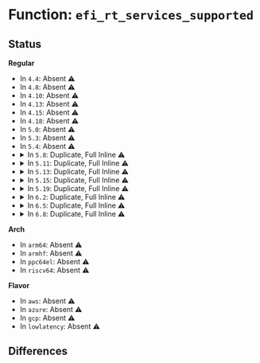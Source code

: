 # Function: <code>efi_rt_services_supported</code>

## Status
<b>Regular</b>
<ul>
<li>
In <code>4.4</code>: Absent ⚠️
</li>
<li>
In <code>4.8</code>: Absent ⚠️
</li>
<li>
In <code>4.10</code>: Absent ⚠️
</li>
<li>
In <code>4.13</code>: Absent ⚠️
</li>
<li>
In <code>4.15</code>: Absent ⚠️
</li>
<li>
In <code>4.18</code>: Absent ⚠️
</li>
<li>
In <code>5.0</code>: Absent ⚠️
</li>
<li>
In <code>5.3</code>: Absent ⚠️
</li>
<li>
In <code>5.4</code>: Absent ⚠️
</li>
<li>
<details>
<summary>In <code>5.8</code>: Duplicate, Full Inline ⚠️</summary>

**Collision:** Static Duplication

**Inline:** Full

**Transformation:** False

**Instances:**

```
In security/integrity/platform_certs/load_uefi.c (ffffffff82d07152)
Location: include/linux/efi.h:825
Inline: True
Inline callers:
  - security/integrity/platform_certs/load_uefi.c:load_uefi_certs
```
```
In drivers/firmware/efi/efi.c (ffffffff82d29681)
Location: include/linux/efi.h:825
Inline: True
Inline callers:
  - drivers/firmware/efi/efi.c:efisubsys_init
  - drivers/firmware/efi/efi.c:efisubsys_init
  - drivers/firmware/efi/efi.c:efisubsys_init
  - drivers/firmware/efi/efi.c:efisubsys_init
```
```
In drivers/firmware/efi/reboot.c (ffffffff82d29e07)
Location: include/linux/efi.h:825
Inline: True
Inline callers:
  - drivers/firmware/efi/reboot.c:efi_shutdown_init
  - drivers/firmware/efi/reboot.c:efi_reboot
```
</details>
</li>
<li>
<details>
<summary>In <code>5.11</code>: Duplicate, Full Inline ⚠️</summary>

**Collision:** Static Duplication

**Inline:** Full

**Transformation:** False

**Instances:**

```
In security/integrity/platform_certs/load_uefi.c (ffffffff82ff4698)
Location: include/linux/efi.h:830
Inline: True
Inline callers:
  - security/integrity/platform_certs/load_uefi.c:load_uefi_certs
```
```
In drivers/firmware/efi/efi.c (ffffffff83017d99)
Location: include/linux/efi.h:830
Inline: True
Inline callers:
  - drivers/firmware/efi/efi.c:efisubsys_init
  - drivers/firmware/efi/efi.c:efisubsys_init
  - drivers/firmware/efi/efi.c:efisubsys_init
  - drivers/firmware/efi/efi.c:efisubsys_init
```
```
In drivers/firmware/efi/reboot.c (ffffffff8301852c)
Location: include/linux/efi.h:830
Inline: True
Inline callers:
  - drivers/firmware/efi/reboot.c:efi_shutdown_init
  - drivers/firmware/efi/reboot.c:efi_reboot
```
</details>
</li>
<li>
<details>
<summary>In <code>5.13</code>: Duplicate, Full Inline ⚠️</summary>

**Collision:** Static Duplication

**Inline:** Full

**Transformation:** False

**Instances:**

```
In security/integrity/platform_certs/load_uefi.c (ffffffff831ff2e2)
Location: include/linux/efi.h:825
Inline: True
Inline callers:
  - security/integrity/platform_certs/load_uefi.c:load_uefi_certs
```
```
In drivers/firmware/efi/efi.c (ffffffff83222c71)
Location: include/linux/efi.h:825
Inline: True
Inline callers:
  - drivers/firmware/efi/efi.c:efisubsys_init
  - drivers/firmware/efi/efi.c:efisubsys_init
  - drivers/firmware/efi/efi.c:efisubsys_init
  - drivers/firmware/efi/efi.c:efisubsys_init
```
```
In drivers/firmware/efi/reboot.c (ffffffff83223404)
Location: include/linux/efi.h:825
Inline: True
Inline callers:
  - drivers/firmware/efi/reboot.c:efi_shutdown_init
  - drivers/firmware/efi/reboot.c:efi_reboot
```
</details>
</li>
<li>
<details>
<summary>In <code>5.15</code>: Duplicate, Full Inline ⚠️</summary>

**Collision:** Static Duplication

**Inline:** Full

**Transformation:** False

**Instances:**

```
In security/integrity/platform_certs/load_uefi.c (ffffffff832e66d1)
Location: include/linux/efi.h:825
Inline: True
Inline callers:
  - security/integrity/platform_certs/load_uefi.c:load_uefi_certs
```
```
In drivers/firmware/efi/efi.c (ffffffff8330c9d5)
Location: include/linux/efi.h:825
Inline: True
Inline callers:
  - drivers/firmware/efi/efi.c:efisubsys_init
  - drivers/firmware/efi/efi.c:efisubsys_init
  - drivers/firmware/efi/efi.c:efisubsys_init
  - drivers/firmware/efi/efi.c:efisubsys_init
```
```
In drivers/firmware/efi/reboot.c (ffffffff8330d20a)
Location: include/linux/efi.h:825
Inline: True
Inline callers:
  - drivers/firmware/efi/reboot.c:efi_shutdown_init
  - drivers/firmware/efi/reboot.c:efi_reboot
```
</details>
</li>
<li>
<details>
<summary>In <code>5.19</code>: Duplicate, Full Inline ⚠️</summary>

**Collision:** Static Duplication

**Inline:** Full

**Transformation:** False

**Instances:**

```
In security/integrity/platform_certs/load_uefi.c (ffffffff8349d716)
Location: include/linux/efi.h:892
Inline: True
Inline callers:
  - security/integrity/platform_certs/load_uefi.c:load_uefi_certs
```
```
In security/integrity/ima/ima_efi.c (ffffffff81648846)
Location: include/linux/efi.h:892
Inline: True
Inline callers:
  - security/integrity/ima/ima_efi.c:get_sb_mode
```
```
In drivers/firmware/efi/efi.c (ffffffff834c62d5)
Location: include/linux/efi.h:892
Inline: True
Inline callers:
  - drivers/firmware/efi/efi.c:efisubsys_init
  - drivers/firmware/efi/efi.c:efisubsys_init
  - drivers/firmware/efi/efi.c:efisubsys_init
  - drivers/firmware/efi/efi.c:efisubsys_init
```
```
In drivers/firmware/efi/reboot.c (ffffffff834c6ce7)
Location: include/linux/efi.h:892
Inline: True
Inline callers:
  - drivers/firmware/efi/reboot.c:efi_shutdown_init
  - drivers/firmware/efi/reboot.c:efi_reboot
```
</details>
</li>
<li>
<details>
<summary>In <code>6.2</code>: Duplicate, Full Inline ⚠️</summary>

**Collision:** Static Duplication

**Inline:** Full

**Transformation:** False

**Instances:**

```
In security/integrity/platform_certs/load_uefi.c (ffffffff83ed5302)
Location: include/linux/efi.h:894
Inline: True
Inline callers:
  - security/integrity/platform_certs/load_uefi.c:load_uefi_certs
```
```
In security/integrity/ima/ima_efi.c (ffffffff81701586)
Location: include/linux/efi.h:894
Inline: True
Inline callers:
  - security/integrity/ima/ima_efi.c:get_sb_mode
```
```
In drivers/firmware/efi/efi.c (ffffffff83f06f64)
Location: include/linux/efi.h:894
Inline: True
Inline callers:
  - drivers/firmware/efi/efi.c:efisubsys_init
  - drivers/firmware/efi/efi.c:efisubsys_init
  - drivers/firmware/efi/efi.c:efisubsys_init
  - drivers/firmware/efi/efi.c:efisubsys_init
```
```
In drivers/firmware/efi/reboot.c (ffffffff83f07ee5)
Location: include/linux/efi.h:894
Inline: True
Inline callers:
  - drivers/firmware/efi/reboot.c:efi_shutdown_init
  - drivers/firmware/efi/reboot.c:efi_reboot
```
</details>
</li>
<li>
<details>
<summary>In <code>6.5</code>: Duplicate, Full Inline ⚠️</summary>

**Collision:** Static Duplication

**Inline:** Full

**Transformation:** False

**Instances:**

```
In security/integrity/platform_certs/load_uefi.c (ffffffff836fa462)
Location: include/linux/efi.h:914
Inline: True
Inline callers:
  - security/integrity/platform_certs/load_uefi.c:load_uefi_certs
```
```
In security/integrity/ima/ima_efi.c (ffffffff8173b626)
Location: include/linux/efi.h:914
Inline: True
Inline callers:
  - security/integrity/ima/ima_efi.c:get_sb_mode
```
```
In drivers/firmware/efi/efi.c (ffffffff8372cfbc)
Location: include/linux/efi.h:914
Inline: True
Inline callers:
  - drivers/firmware/efi/efi.c:efisubsys_init
  - drivers/firmware/efi/efi.c:efisubsys_init
  - drivers/firmware/efi/efi.c:efisubsys_init
  - drivers/firmware/efi/efi.c:efisubsys_init
```
```
In drivers/firmware/efi/reboot.c (ffffffff8372e005)
Location: include/linux/efi.h:914
Inline: True
Inline callers:
  - drivers/firmware/efi/reboot.c:efi_shutdown_init
  - drivers/firmware/efi/reboot.c:efi_reboot
```
</details>
</li>
<li>
<details>
<summary>In <code>6.8</code>: Duplicate, Full Inline ⚠️</summary>

**Collision:** Static Duplication

**Inline:** Full

**Transformation:** False

**Instances:**

```
In fs/efivarfs/super.c (ffffffff816aec37)
Location: include/linux/efi.h:908
Inline: True
Inline callers:
  - fs/efivarfs/super.c:efivarfs_statfs
```
```
In security/integrity/platform_certs/load_uefi.c (ffffffff8392d922)
Location: include/linux/efi.h:908
Inline: True
Inline callers:
  - security/integrity/platform_certs/load_uefi.c:load_uefi_certs
```
```
In security/integrity/ima/ima_efi.c (ffffffff8177c1e6)
Location: include/linux/efi.h:908
Inline: True
Inline callers:
  - security/integrity/ima/ima_efi.c:get_sb_mode
```
```
In drivers/firmware/efi/efi.c (ffffffff839613d9)
Location: include/linux/efi.h:908
Inline: True
Inline callers:
  - drivers/firmware/efi/efi.c:efisubsys_init
  - drivers/firmware/efi/efi.c:efisubsys_init
  - drivers/firmware/efi/efi.c:efisubsys_init
```
```
In drivers/firmware/efi/reboot.c (ffffffff83962405)
Location: include/linux/efi.h:908
Inline: True
Inline callers:
  - drivers/firmware/efi/reboot.c:efi_shutdown_init
  - drivers/firmware/efi/reboot.c:efi_reboot
```
</details>
</li>
</ul>
<b>Arch</b>
<ul>
<li>
In <code>arm64</code>: Absent ⚠️
</li>
<li>
In <code>armhf</code>: Absent ⚠️
</li>
<li>
In <code>ppc64el</code>: Absent ⚠️
</li>
<li>
In <code>riscv64</code>: Absent ⚠️
</li>
</ul>
<b>Flavor</b>
<ul>
<li>
In <code>aws</code>: Absent ⚠️
</li>
<li>
In <code>azure</code>: Absent ⚠️
</li>
<li>
In <code>gcp</code>: Absent ⚠️
</li>
<li>
In <code>lowlatency</code>: Absent ⚠️
</li>
</ul>

## Differences
